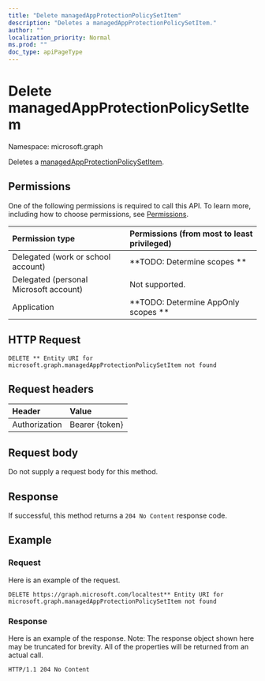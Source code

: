 ```yaml
---
title: "Delete managedAppProtectionPolicySetItem"
description: "Deletes a managedAppProtectionPolicySetItem."
author: ""
localization_priority: Normal
ms.prod: ""
doc_type: apiPageType
---
```


# Delete managedAppProtectionPolicySetItem

Namespace: microsoft.graph

Deletes a [managedAppProtectionPolicySetItem](../resources/managedappprotectionpolicysetitem.md).

## Permissions
One of the following permissions is required to call this API. To learn more, including how to choose permissions, see [Permissions](/concepts/permissions-reference.md).

|Permission type|Permissions (from most to least privileged)|
|:---|:---|
|Delegated (work or school account)|**TODO: Determine scopes **|
|Delegated (personal Microsoft account)|Not supported.|
|Application|**TODO: Determine AppOnly scopes **|

## HTTP Request
<!-- {
  "blockType": "ignored"
}
-->
``` http
DELETE ** Entity URI for microsoft.graph.managedAppProtectionPolicySetItem not found
```

## Request headers
|Header|Value|
|:---|:---|
|Authorization|Bearer {token}|

## Request body
Do not supply a request body for this method.

## Response
If successful, this method returns a `204 No Content` response code.

## Example

### Request
Here is an example of the request.
<!-- {
  "blockType": "request",
  "name": "delete_managedappprotectionpolicysetitem"
}
-->
``` http
DELETE https://graph.microsoft.com/localtest** Entity URI for microsoft.graph.managedAppProtectionPolicySetItem not found
```

### Response
Here is an example of the response. Note: The response object shown here may be truncated for brevity. All of the properties will be returned from an actual call.
<!-- {
  "blockType": "response",
  "truncated": true
}
-->
``` http
HTTP/1.1 204 No Content
```

